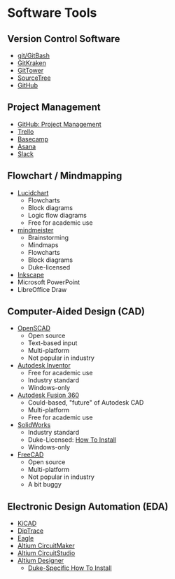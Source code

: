 # Software Tools

## Version Control Software
* [git/GitBash](https://git-scm.com)
* [GitKraken](https://www.gitkraken.com/)
* [GitTower](https://www.git-tower.com/)
* [SourceTree](https://www.sourcetreeapp.com/)
* [GitHub](https://github.com)

## Project Management
* [GitHub: Project Management](https://github.com/features/project-management)
* [Trello](https://trello.com/)
* [Basecamp](https://basecamp.com/)
* [Asana](https//asana.com)
* [Slack](https//slack.com)

## Flowchart / Mindmapping
* [Lucidchart](https://lucidchart.com)
  * Flowcharts
  * Block diagrams
  * Logic flow diagrams
  * Free for academic use
* [mindmeister](https://www.mindmeister.com)
  * Brainstorming
  * Mindmaps
  * Flowcharts
  * Block diagrams
  * Duke-licensed
* [Inkscape](https://inkscape.org/)
* Microsoft PowerPoint
* LibreOffice Draw

## Computer-Aided Design (CAD)
* [OpenSCAD](https://www.openscad.org/)
  + Open source
  + Text-based input
  + Multi-platform
  + Not popular in industry
* [Autodesk Inventor](https://www.autodesk.com/education/free-software/inventor-professional)
  + Free for academic use
  + Industry standard
  + Windows-only
* [Autodesk Fusion 360](https://www.autodesk.com/products/fusion-360/overview)
  + Could-based, "future" of Autodesk CAD
  + Multi-platform
  + Free for academic use
* [SolidWorks](https://www.solidworks.com/)
  + Industry standard
  + Duke-Licensed: [How To Install](solidworks_install.md)
  + Windows-only
* [FreeCAD](https://www.freecadweb.org/)
  + Open source
  + Multi-platform
  + Not popular in industry
  + A bit buggy

## Electronic Design Automation (EDA)
* [KiCAD](https://kicard.org)
* [DipTrace](https://diptrace.com)
* [Eagle](https://www.autodesk.com/education/free-software/eagle)
* [Altium CircuitMaker](https://circuitmaker.com/)
* [Altium CircuitStudio](https://www.altium.com/circuitstudio/)
* [Altium Designer](https://www.altium.com/altium-designer/)
  + [Duke-Specific How To Install](altium_designer_install.md)
